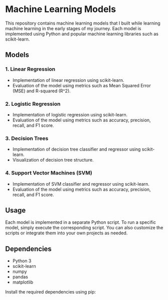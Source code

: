 # Machine Learning Models

This repository contains machine learning models that I built while learning machine learning in the early stages of my journey. Each model is implemented using Python and popular machine learning libraries such as scikit-learn.

## Models

### 1. Linear Regression

- Implementation of linear regression using scikit-learn.
- Evaluation of the model using metrics such as Mean Squared Error (MSE) and R-squared (R^2).

### 2. Logistic Regression

- Implementation of logistic regression using scikit-learn.
- Evaluation of the model using metrics such as accuracy, precision, recall, and F1 score.

### 3. Decision Trees

- Implementation of decision tree classifier and regressor using scikit-learn.
- Visualization of decision tree structure.

### 4. Support Vector Machines (SVM)

- Implementation of SVM classifier and regressor using scikit-learn.
- Evaluation of the model using metrics such as accuracy, precision, recall, and F1 score.

## Usage

Each model is implemented in a separate Python script. To run a specific model, simply execute the corresponding script. You can also customize the scripts or integrate them into your own projects as needed.

## Dependencies

- Python 3
- scikit-learn
- numpy
- pandas
- matplotlib

Install the required dependencies using pip:

